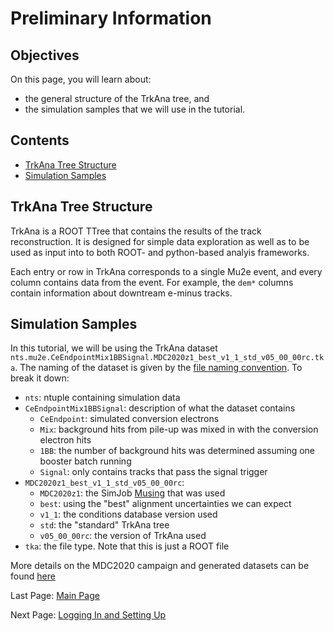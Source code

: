 # Preliminary Information

## Objectives

On this page, you will learn about:

* the general structure of the TrkAna tree, and
* the simulation samples that we will use in the tutorial.

## Contents

* [TrkAna Tree Structure](#TrkAna-Tree-Structure)
* [Simulation Samples](#Simulation-Samples)

## TrkAna Tree Structure

TrkAna is a ROOT TTree that contains the results of the track reconstruction. It is designed for simple data exploration as well as to be used as input into to both ROOT- and python-based analyis frameworks. 

Each entry or row in TrkAna corresponds to a single Mu2e event, and every column contains data from the event. For example, the ```dem*``` columns contain information about downtream e-minus tracks.

## Simulation Samples

In this tutorial, we will be using the TrkAna dataset ```nts.mu2e.CeEndpointMix1BBSignal.MDC2020z1_best_v1_1_std_v05_00_00rc.tka```. The naming of the dataset is given by the [file naming convention](https://mu2ewiki.fnal.gov/wiki/FileNames). To break it down:

* ```nts```: ntuple containing simulation data
* ```CeEndpointMix1BBSignal```: description of what the dataset contains
    * ```CeEndpoint```: simulated conversion electrons
    * ```Mix```: background hits from pile-up was mixed in with the conversion electron hits
    * ```1BB```: the number of background hits was determined assuming one booster batch running
    * ```Signal```: only contains tracks that pass the signal trigger
* ```MDC2020z1_best_v1_1_std_v05_00_00rc```:
    * ```MDC2020z1```: the SimJob [Musing](https://mu2ewiki.fnal.gov/wiki/Muse#Musings_.28published_muse_builds.29) that was used
    * ```best```: using the "best" alignment uncertainties we can expect
    * ```v1_1```: the conditions database version used
    * ```std```: the "standard" TrkAna tree
    * ```v05_00_00rc```: the version of TrkAna used
* ```tka```: the file type. Note that this is just a ROOT file

More details on the MDC2020 campaign and generated datasets can be found [here](https://mu2ewiki.fnal.gov/wiki/MDC2020)

Last Page: [Main Page](../README.md)

Next Page: [Logging In and Setting Up](setup.md)
